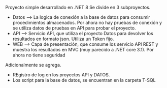 Proyecto simple desarrollado en .NET 8
Se divide en 3 subproyectos.
* Datos --> La logica de conexión a la base de datos para consumir procedimientos almacenados. Por ahora no hay pruebas de conexión y se utiliza datos de pruebas en API para probar el proyecto.
* API --> Servicio API, que utiliza el proyecto Datos para devolver los resultados en formato json. Utiliza un Token fijo.
* WEB --> Capa de presentación, que consume los servicio API REST y muestra los resultados en MVC (muy parecido a .NET core 3.1). Por ahora no tiene seguridad

Adicionalmente se agrega.
* REgistro de log en los proyectos API y DATOS.
* Los script para la base de datos, se encuentran en la carpeta T-SQL
